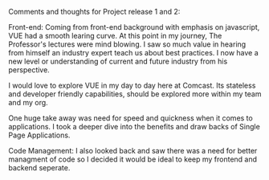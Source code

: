 Comments and thoughts for Project release 1 and 2:

Front-end:
Coming from front-end background with emphasis on javascript, VUE had a smooth learing curve. At this point in my journey, The Professor's lectures were mind blowing. I saw so much value in hearing from himself an industry expert teach us about best practices. I now have a new level or understanding of current and future industry from his perspective. 

I would love to explore VUE in my day to day here at Comcast. Its stateless and developer friendly capabilities, should be explored more within my team and my org.

One huge take away was need for speed and quickness when it comes to applications. I took a deeper dive into the benefits and draw backs of Single Page Applications.


Code Management:
I also looked back and saw there was a need for better managment of code so I decided it would be ideal to keep my frontend and backend seperate.

